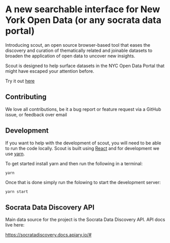 # A new searchable interface for New York Open Data (or any socrata data portal)

Introducing scout, an open source browser-based tool that eases the discovery and curation of thematically related and joinable datasets to broaden the application of open data to uncover new insights.

Scout is designed to help surface datasets in the NYC Open Data Portal that might have escaped your attention before.

Try it out [here](http://twosigma.com/scout)

## Contributing

We love all contributions, be it a bug report or feature request via a GitHub issue, or feedback over email

## Development

If you want to help with the development of scout, you will need to be able to run the code locally. Scout is built using [React](https://reactjs.org/) and for development we use [yarn](https://classic.yarnpkg.com/en/).

To get started install yarn and then run the following in a terminal:

```bash
yarn
```

Once that is done simply run the folowing to start the development server:

```
yarn start
```

## Socrata Data Discovery API

Main data source for the project is the Socrata Data Discovery API. API docs live here:

https://socratadiscovery.docs.apiary.io/#
